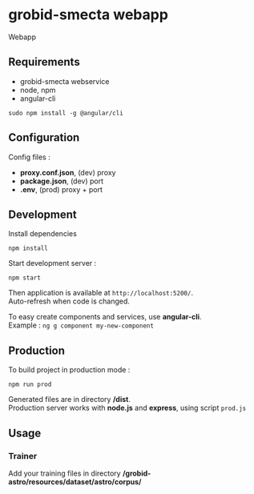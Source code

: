 # grobid-smecta webapp

Webapp

## Requirements

- grobid-smecta webservice
- node, npm
- angular-cli

`sudo npm install -g @angular/cli`

## Configuration
Config files :
- **proxy.conf.json**, (dev) proxy
- **package.json**, (dev) port
- **.env**, (prod) proxy + port

## Development
Install dependencies

`npm install`

Start development server :

`npm start`

Then application is available at `http://localhost:5200/`.
<br />
Auto-refresh when code is changed.

To easy create components and services, use **angular-cli**.
<br />
Example : `ng g component my-new-component`

## Production

To build project in production mode :

`npm run prod`

Generated files are in directory **/dist**.
<br />
Production server works with **node.js** and **express**, using script `prod.js`

## Usage

### Trainer

Add your training files in directory **/grobid-astro/resources/dataset/astro/corpus/**
